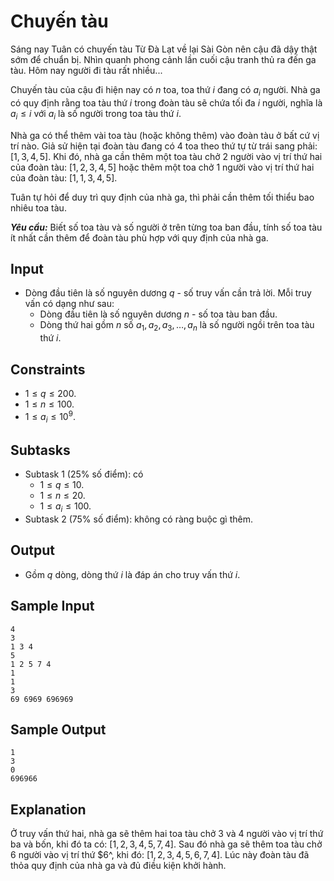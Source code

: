 # Chuyến tàu

Sáng nay Tuân có chuyến tàu Từ Đà Lạt về lại Sài Gòn nên cậu đã dậy thật sớm để chuẩn bị. Nhìn quanh phong cảnh lần cuối cậu tranh thủ ra đến ga tàu. Hôm nay người đi tàu rất nhiều...

Chuyến tàu của cậu đi hiện nay có $n$ toa, toa thứ $i$ đang có $a_i$ người. Nhà ga có quy định rằng toa tàu thứ $i$ trong đoàn tàu sẽ chứa tối đa $i$ người, nghĩa là $a_i \le i$ với $a_i$ là số người trong toa tàu thứ $i$.

Nhà ga có thể thêm vài toa tàu (hoặc không thêm) vào đoàn tàu ở bất cứ vị trí nào. Giả sử hiện tại đoàn tàu đang có $4$ toa theo thứ tự từ trái sang phải: $[1, 3, 4, 5]$. Khi đó, nhà ga cần thêm một toa tàu chở $2$ người vào vị trí thứ hai của đoàn tàu: $[1, 2, 3, 4, 5]$ hoặc thêm một toa chở $1$ người vào vị trí thứ hai của đoàn tàu: $[1, 1, 3, 4, 5]$.

Tuân tự hỏi để duy trì quy định của nhà ga, thì phải cần thêm tối thiểu bao nhiêu toa tàu.

***Yêu cầu:*** Biết số toa tàu và số người ở trên từng toa ban đầu, tính số toa tàu ít nhất cần thêm để đoàn tàu phù hợp với quy định của nhà ga.

## Input

- Dòng đầu tiên là số nguyên dương $q$ - số truy vấn cần trả lời. Mỗi truy vấn có dạng như sau:
    - Dòng đầu tiên là số nguyên dương $n$ - số toa tàu ban đầu.
    - Dòng thứ hai gồm $n$ số $a_1, a_2, a_3, \dots, a_n$ là số người ngồi trên toa tàu thứ $i$.

## Constraints

- $1 \le q \le 200$.
- $1 \le n \le 100$.
- $1 \le a_i \le 10^9$.

## Subtasks

- Subtask $1$ ($25\%$ số điểm): có
    - $1 \le q \le 10$.
    - $1 \le n \le 20$.
    - $1 \le a_i \le 100$.
- Subtask $2$ ($75\%$ số điểm): không có ràng buộc gì thêm.

## Output

- Gồm $q$ dòng, dòng thứ $i$ là đáp án cho truy vấn thứ $i$.

## Sample Input

```
4
3
1 3 4
5
1 2 5 7 4
1
1
3
69 6969 696969
```

## Sample Output

```
1
3
0
696966
```

## Explanation

Ở truy vấn thứ hai, nhà ga sẽ thêm hai toa tàu chở $3$ và $4$ người vào vị trí thứ ba và bốn, khi đó ta có: $[1, 2, 3, 4, 5, 7, 4]$. Sau đó nhà ga sẽ thêm toa tàu chở $6$ người vào vị trí thứ $6^, khi đó: $[1, 2, 3, 4, 5, 6, 7, 4]$. Lúc này đoàn tàu đã thỏa quy định của nhà ga và đủ điều kiện khởi hành.
